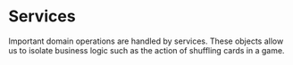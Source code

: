 # Services

Important domain operations are handled by services. These objects allow us
to isolate business logic such as the action of shuffling cards in a game.
